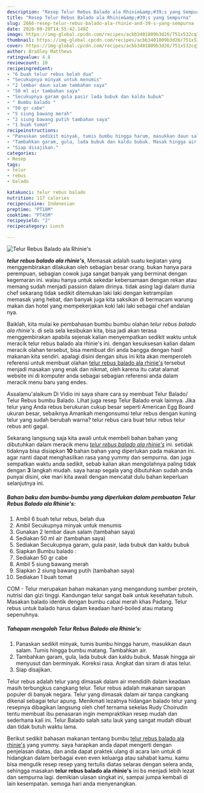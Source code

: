 ```yaml
---
description: "Resep Telur Rebus Balado ala Rhinie&amp;#39;s yang Sempurna"
title: "Resep Telur Rebus Balado ala Rhinie&amp;#39;s yang Sempurna"
slug: 2666-resep-telur-rebus-balado-ala-rhinie-and-39-s-yang-sempurna
date: 2020-09-20T14:55:42.149Z
image: https://img-global.cpcdn.com/recipes/acbb3401809b3d26/751x532cq70/telur-rebus-balado-ala-rhinies-foto-resep-utama.jpg
thumbnail: https://img-global.cpcdn.com/recipes/acbb3401809b3d26/751x532cq70/telur-rebus-balado-ala-rhinies-foto-resep-utama.jpg
cover: https://img-global.cpcdn.com/recipes/acbb3401809b3d26/751x532cq70/telur-rebus-balado-ala-rhinies-foto-resep-utama.jpg
author: Bradley Matthews
ratingvalue: 4.8
reviewcount: 10
recipeingredient:
- "6 buah telur rebus belah dua"
- "Secukupnya minyak untuk menumis"
- "2 lembar daun salam tambahan saya"
- "50 ml air tambahan saya"
- "Secukupnya garam gula pasir lada bubuk dan kaldu bubuk"
- " Bumbu balado "
- "50 gr cabe"
- "5 siung bawang merah"
- "2 siung bawang putih tambahan saya"
- "1 buah tomat"
recipeinstructions:
- "Panaskan sedikit minyak, tumis bumbu hingga harum, masukkan daun salam. Tumis hingga bumbu matang. Tambahkan air."
- "Tambahkan garam, gula, lada bubuk dan kaldu bubuk. Masak hingga air menyusut dan berminyak. Koreksi rasa. Angkat dan siram di atas telur."
- "Siap disajikan."
categories:
- Resep
tags:
- telur
- rebus
- balado

katakunci: telur rebus balado 
nutrition: 117 calories
recipecuisine: Indonesian
preptime: "PT18M"
cooktime: "PT45M"
recipeyield: "2"
recipecategory: Lunch

---
```



![Telur Rebus Balado ala Rhinie&#39;s](https://img-global.cpcdn.com/recipes/acbb3401809b3d26/751x532cq70/telur-rebus-balado-ala-rhinies-foto-resep-utama.jpg)

<b><i>telur rebus balado ala rhinie&#39;s</i></b>, Memasak adalah suatu kegiatan yang menggembirakan dilakukan oleh sebagian besar orang. bukan hanya para perempuan, sebagian cowok juga sangat banyak yang berminat dengan kegemaran ini. walau hanya untuk sekedar kebersamaan dengan rekan atau memang sudah menjadi passion dalam dirinya. tidak asing lagi dalam dunia chef sekarang tidak sedikit ditemukan laki laki dengan ketrampilan memasak yang hebat, dan banyak juga kita saksikan di bermacam warung makan dan hotel yang mempekerjakan koki laki laki sebagai chef andalan nya.

Baiklah, kita mulai ke pembahasan bumbu bumbu olahan <i>telur rebus balado ala rhinie&#39;s</i>. di sela sela kesibukan kita, bisa jadi akan terasa menggembirakan apabila sejenak kalian menyempatkan sedikit waktu untuk meracik telur rebus balado ala rhinie&#39;s ini. dengan kesuksesan kalian dalam meracik olahan tersebut, bisa membuat diri anda bangga dengan hasil makanan kita sendiri. apalagi disini dengan situs ini kita akan memperoleh referensi untuk membuat olahan <u>telur rebus balado ala rhinie&#39;s</u> tersebut menjadi masakan yang enak dan nikmat, oleh karena itu catat alamat website ini di komputer anda sebagai sebagian referensi anda dalam meracik menu baru yang endes.

Assalamu&#39;alaikum Di Vidio ini saya share cara sy membuat Telur Balado/ Telur Rebus bumbu Balado. Lihat juga resep Telur Balado enak lainnya. Jika telur yang Anda rebus berukuran cukup besar seperti American Egg Board ukuran besar, sebaiknya Amankah mengonsumsi telur rebus dengan kuning telur yang sudah berubah warna? telur rebus cara buat telur rebus telur rebus anti gagal.


Sekarang langsung saja kita awali untuk membeli bahan bahan yang dibutuhkan dalam meracik menu <u><i>telur rebus balado ala rhinie&#39;s</i></u> ini. setidak tidaknya bisa disiapkan <b>10</b> bahan bahan yang diperlukan pada makanan ini. agar nanti dapat menghasilkan rasa yang yummy dan sempurna. dan juga sempatkan waktu anda sedikit, sebab kalian akan mengolahnya paling tidak dengan <b>3</b> langkah mudah. saya harap segala yang dibutuhkan sudah anda punyai disini, oke mari kita awali dengan mencatat dulu bahan keperluan selanjutnya ini.

<!--inarticleads1-->

##### Bahan baku dan bumbu-bumbu yang diperlukan dalam pembuatan Telur Rebus Balado ala Rhinie&#39;s:

1. Ambil 6 buah telur rebus, belah dua
1. Ambil Secukupnya minyak untuk menumis
1. Gunakan 2 lembar daun salam (tambahan saya)
1. Sediakan 50 ml air (tambahan saya)
1. Sediakan Secukupnya garam, gula pasir, lada bubuk dan kaldu bubuk
1. Siapkan  Bumbu balado :
1. Sediakan 50 gr cabe
1. Ambil 5 siung bawang merah
1. Siapkan 2 siung bawang putih (tambahan saya)
1. Sediakan 1 buah tomat


COM - Telur merupakan bahan makanan yang mengandung sumber protein, nutrisi dan gizi tinggi. Kandungan telur sangat baik untuk kesehatan tubuh. Masakan balado identik dengan bumbu cabai merah khas Padang. Telur rebus untuk balado harus dalam keadaan hard-boiled atau matang sepenuhnya. 

<!--inarticleads2-->

##### Tahapan mengolah Telur Rebus Balado ala Rhinie&#39;s:

1. Panaskan sedikit minyak, tumis bumbu hingga harum, masukkan daun salam. Tumis hingga bumbu matang. Tambahkan air.
1. Tambahkan garam, gula, lada bubuk dan kaldu bubuk. Masak hingga air menyusut dan berminyak. Koreksi rasa. Angkat dan siram di atas telur.
1. Siap disajikan.


Telur rebus adalah telur yang dimasak dalam air mendidih dalam keadaan masih terbungkus cangkang telur. Telur rebus adalah makanan sarapan populer di banyak negara. Telur yang dimasak dalam air tanpa cangkang dikenal sebagai telur apung. Menikmati lezatnya hidangan balado telur yang resepnya dibagikan langsung oleh chef ternama sekelas Rudy Choirudin tentu membuat ibu penasaran ingin mempraktikan resep mudah dan sederhana kali ini. Telur Balado salah satu lauk yang sangat mudah dibuat dan tidak butuh waktu lama. 

Berikut sedikit bahasan makanan tentang bumbu <u>telur rebus balado ala rhinie&#39;s</u> yang yummy. saya harapkan anda dapat mengerti dengan penjelasan diatas, dan anda dapat praktek ulang di acara lain untuk di hidangkan dalam berbagai even even keluarga atau sahabat kamu. kamu bisa mengulik resep resep yang tertulis diatas selaras dengan selera anda, sehingga masakan <b>telur rebus balado ala rhinie&#39;s</b> ini bs menjadi lebih lezat dan sempurna lagi. demikian ulasan singkat ini, sampai jumpa kembali di lain kesempatan. semoga hari anda menyenangkan.
